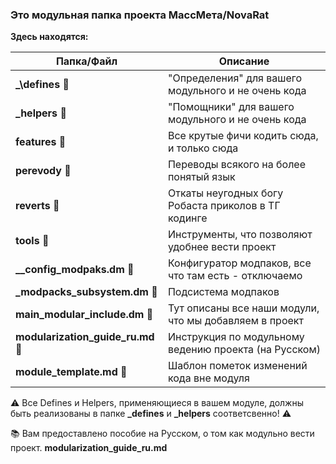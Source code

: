 ### Это модульная папка проекта МассМета/NovaRat

**Здесь находятся:**

| Папка/Файл                         | Описание
| ---------------------------------- | -------------------------------------------------------|
| **_\defines**                   📁 | "Определения" для вашего модульного и не очень кода    |
| **\_helpers**                   📁 | "Помощники" для вашего модульного и не очень кода      |
| **features**                    📁 | Все крутые фичи кодить сюда, и только сюда             |
| **perevody**                    📁 | Переводы всякого на более понятый язык                 |
| **reverts**                     📁 | Откаты неугодных богу Робаста приколов в ТГ кодинге    |
| **tools**                       📁 | Инструменты, что позволяют удобнее вести проект        |
| **\_\_config_modpaks.dm**       📄 | Конфигуратор модпаков, все что там есть - отключаемо   |
| **\_modpacks_subsystem.dm**     📄 | Подсистема модпаков                                    |
| **main_modular_include.dm**     📄 | Тут описаны все наши модули, что мы добавляем в проект |
| **modularization_guide_ru.md**  📝 | Инструкция по модульному ведению проекта (на Русском)  |
| **module_template.md**          📝 | Шаблон пометок изменений кода вне модуля               |

⚠️ Все Defines и Helpers, применяющиеся в вашем модуле, должны быть реализованы в папке **\_defines** и **\_helpers** соответсвенно! ⚠️

📚 Вам предоставлено пособие на Русском, о том как модульно вести проект. **modularization_guide_ru.md**
